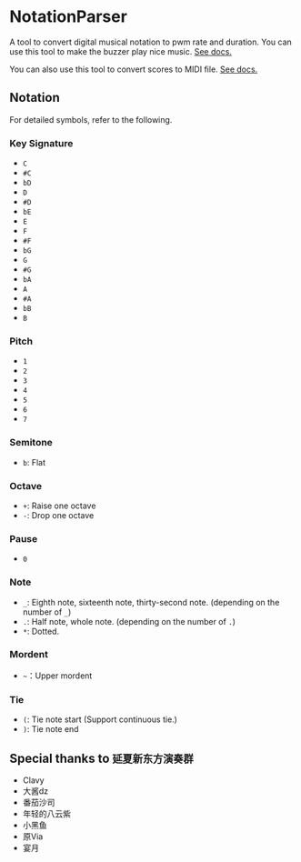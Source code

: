 # NotationParser

A tool to convert digital musical notation to pwm rate and duration. You can use this tool to make the buzzer play nice music. [See docs.](docs/NotationParser.md)

You can also use this tool to convert scores to MIDI file. [See docs.](docs/MidiGenerator.md)

## Notation

For detailed symbols, refer to the following.

### Key Signature

* `C`
* `#C`
* `bD`
* `D`
* `#D`
* `bE`
* `E`
* `F`
* `#F`
* `bG`
* `G`
* `#G`
* `bA`
* `A`
* `#A`
* `bB`
* `B`

### Pitch

* `1`
* `2`
* `3`
* `4`
* `5`
* `6`
* `7`

### Semitone

* `b`: Flat

### Octave

* `+`: Raise one octave
* `-`: Drop one octave

### Pause

* `0`

### Note

* `_`: Eighth note, sixteenth note, thirty-second note. (depending on the number of `_`)
* `.`: Half note, whole note. (depending on the number of `.`)
* `*`: Dotted.

### Mordent

* `~`：Upper mordent

### Tie

* `(`: Tie note start (Support continuous tie.)
* `)`: Tie note end

## Special thanks to `延夏新东方演奏群`

* Clavy
* 大酱dz
* 番茄沙司
* 年轻的八云紫
* 小黑鱼
* 原Via
* 宴月